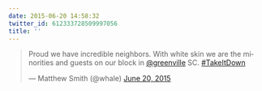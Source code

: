 ```yaml
---
date: 2015-06-20 14:58:32
twitter_id: 612333728509997056
title: ''
---
```


<blockquote class="twitter-tweet"><p lang="en" dir="ltr">Proud we have incredible neighbors. With white skin we are the minorities and guests on our block in <a href="https://twitter.com/greenville?ref_src=twsrc%5Etfw">@greenville</a> SC. <a href="https://twitter.com/hashtag/TakeItDown?src=hash&amp;ref_src=twsrc%5Etfw">#TakeItDown</a></p>&mdash; Matthew Smith (@whale) <a href="https://twitter.com/whale/status/612332005599125504?ref_src=twsrc%5Etfw">June 20, 2015</a></blockquote>
<script async src="https://platform.twitter.com/widgets.js" charset="utf-8"></script>

